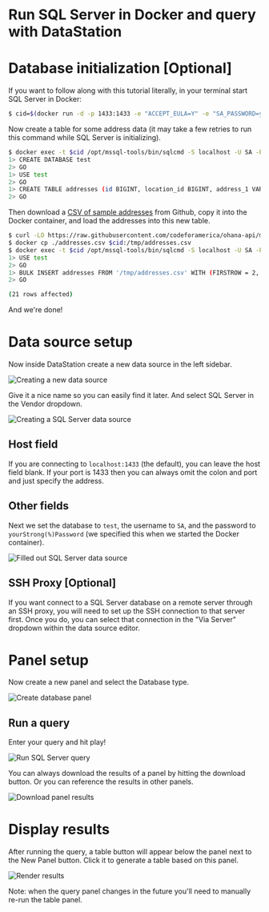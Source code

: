 # Run SQL Server in Docker and query with DataStation

# Database initialization [Optional]

If you want to follow along with this tutorial literally, in your
terminal start SQL Server in Docker:

```bash
$ cid=$(docker run -d -p 1433:1433 -e "ACCEPT_EULA=Y" -e "SA_PASSWORD=yourStrong(%)Password" mcr.microsoft.com/mssql/server)
```

Now create a table for some address data (it may take a few retries to
run this command while SQL Server is initializing).

```bash
$ docker exec -t $cid /opt/mssql-tools/bin/sqlcmd -S localhost -U SA -P "yourStrong(%)Password"
1> CREATE DATABASE test
2> GO
1> USE test
2> GO
1> CREATE TABLE addresses (id BIGINT, location_id BIGINT, address_1 VARCHAR(MAX), address_2 VARCHAR(MAX), city VARCHAR(MAX), state_province VARCHAR(MAX), postal_code VARCHAR(MAX), country VARCHAR(MAX))
2> GO
```

Then download a [CSV of sample
addresses](https://raw.githubusercontent.com/codeforamerica/ohana-api/master/data/sample-csv/addresses.csv)
from Github, copy it into the Docker container, and load the addresses
into this new table.

```bash
$ curl -LO https://raw.githubusercontent.com/codeforamerica/ohana-api/master/data/sample-csv/addresses.csv
$ docker cp ./addresses.csv $cid:/tmp/addresses.csv
$ docker exec -t $cid /opt/mssql-tools/bin/sqlcmd -S localhost -U SA -P "yourStrong(%)Password"
1> USE test
2> GO
1> BULK INSERT addresses FROM '/tmp/addresses.csv' WITH (FIRSTROW = 2, FIELDTERMINATOR = ',', ROWTERMINATOR = '\n', TABLOCK)
2> GO

(21 rows affected)
```

And we're done!

# Data source setup

Now inside DataStation create a new data source in the left sidebar.

![Creating a new data source](/tutorials/create-data-source.gif)

Give it a nice name so you can easily find it later. And select
SQL Server in the Vendor dropdown.

![Creating a SQL Server data source](/tutorials/create-sqlserver-data-source.png)

## Host field

If you are connecting to `localhost:1433` (the default), you can
leave the host field blank. If your port is 1433 then you can always
omit the colon and port and just specify the address.

## Other fields

Next we set the database to `test`, the username to `SA`, and the
password to `yourStrong(%)Password` (we specified this when we started
the Docker container).

![Filled out SQL Server data source](/tutorials/sqlserver-data-source-filled.png)

## SSH Proxy [Optional]

If you want connect to a SQL Server database on a remote server through an
SSH proxy, you will need to set up the SSH connection to that server
first. Once you do, you can select that connection in the "Via Server"
dropdown within the data source editor.

# Panel setup

Now create a new panel and select the Database type.

![Create database panel](/tutorials/create-sqlserver-database-panel.gif)

## Run a query

Enter your query and hit play!

![Run SQL Server query](/tutorials/run-sqlserver-query.gif)

You can always download the results of a panel by hitting the download
button. Or you can reference the results in other panels.

![Download panel results](/tutorials/download-sqlserver-panel-results.png)

# Display results

After running the query, a table button will appear below the panel
next to the New Panel button. Click it to generate a table based on
this panel.

![Render results](/tutorials/graph-sqlserver-database-results.gif)

Note: when the query panel changes in the future you'll need to
manually re-run the table panel.

